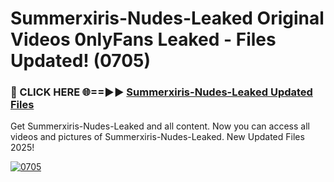 # Summerxiris-Nudes-Leaked Original Videos 0nlyFans Leaked - Files Updated! (0705)

<h3>🔴 CLICK HERE 🌐==►► <a href="https://tinyurl.com/yc6ubb5a" rel="nofollow">Summerxiris-Nudes-Leaked Updated Files</a></h3>

Get Summerxiris-Nudes-Leaked and all content. Now you can access all videos and pictures of Summerxiris-Nudes-Leaked. New Updated Files 2025!

[![0705](https://i.imgur.com/7eu0CRL.gif)](https://tinyurl.com/yc6ubb5a)
